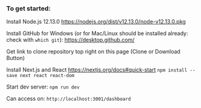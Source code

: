 ### To get started:

Install Node.js 12.13.0
https://nodejs.org/dist/v12.13.0/node-v12.13.0.pkg

Install GitHub for Windows
(or for Mac/Linux should be installed already: check with `which git`):
https://desktop.github.com/

Get link to clone repository top right on this page (Clone or Download Button)

Install Next.js and React
https://nextjs.org/docs#quick-start
`npm install --save next react react-dom`

Start dev server:
`npm run dev`

Can access on:
`http://localhost:3001/dashboard`



